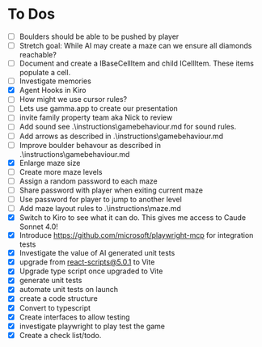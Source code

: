 # To Dos

- [ ] Boulders should be able to be pushed by player
- [ ] Stretch goal: While AI may create a maze can we ensure all diamonds reachable?
- [ ] Document and create a IBaseCellItem and child ICellItem. These items populate a cell.
- [ ] Investigate memories
- [x] Agent Hooks in Kiro
- [ ] How might we use cursor rules?
- [ ] Lets use gamma.app to create our presentation
- [ ] invite family property team aka Nick to review
- [ ] Add sound see .\instructions\gamebehaviour.md for sound rules.
- [ ] Add arrows as described in .\instructions\gamebehaviour.md
- [ ] Improve boulder behavour as described in .\instructions\gamebehaviour.md
- [x] Enlarge maze size
- [ ] Create more maze levels
- [ ] Assign a random password to each maze
- [ ] Share password with player when exiting current maze
- [ ] Use password for player to jump to another level
- [ ] Add maze layout rules to .\instructions\maze.md
- [x] Switch to Kiro to see what it can do. This gives me access to Caude Sonnet 4.0!
- [x] Introduce https://github.com/microsoft/playwright-mcp for integration tests
- [x] Investigate the value of AI generated unit tests
- [x] upgrade from react-scripts@5.0.1 to Vite
- [x] Upgrade type script once upgraded to Vite
- [x] generate unit tests
- [x] automate unit tests on launch
- [x] create a code structure
- [x] Convert to typescript
- [x] Create interfaces to allow testing
- [x] investigate playwright to play test the game
- [x] Create a check list/todo.
